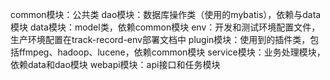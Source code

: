common模块：公共类
dao模块：数据库操作类（使用的mybatis），依赖与data模块
data模块：model类，依赖common模块
env：开发和测试环境配置文件，生产环境配置在track-record-env部署文档中
plugin模块：使用到的插件类，包括ffmpeg、hadoop、lucene，依赖common模块
service模块：业务处理模块，依赖data和dao模块
webapi模块：api接口和任务模块
